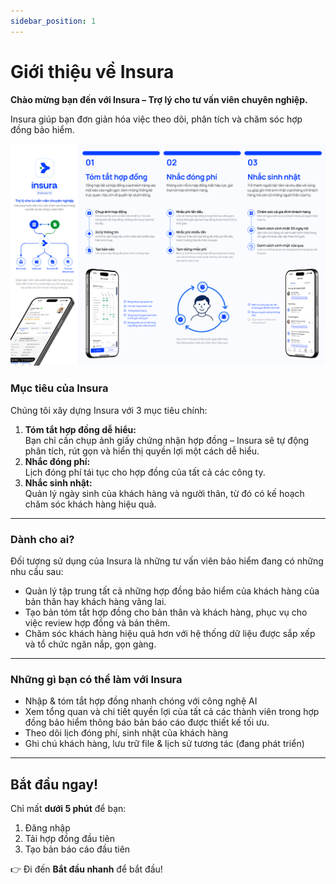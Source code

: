 ```yaml
---
sidebar_position: 1
---
```

# Giới thiệu về Insura

**Chào mừng bạn đến với Insura – Trợ lý cho tư vấn viên chuyên nghiệp.**

Insura giúp bạn đơn giản hóa việc theo dõi, phân tích và chăm sóc hợp đồng bảo hiểm.

![How Insura works](../static/img/how-insura-works.png)

### **Mục tiêu của Insura**

Chúng tôi xây dựng Insura với 3 mục tiêu chính:

1. **Tóm tắt hợp đồng dễ hiểu:**  
   Bạn chỉ cần chụp ảnh giấy chứng nhận hợp đồng – Insura sẽ tự động phân tích, rút gọn và hiển thị quyền lợi một cách dễ hiểu.
2. **Nhắc đóng phí:**  
   Lịch đóng phí tái tục cho hợp đồng của tất cả các công ty.
3. **Nhắc sinh nhật:**  
   Quản lý ngày sinh của khách hàng và người thân, từ đó có kế hoạch chăm sóc khách hàng hiệu quả.

---

### **Dành cho ai?**

Đối tượng sử dụng của Insura là những tư vấn viên bảo hiểm đang có những nhu cầu sau:

- Quản lý tập trung tất cả những hợp đồng bảo hiểm của khách hàng của bản thân hay khách hàng vãng lai.
- Tạo bản tóm tắt hợp đồng cho bản thân và khách hàng, phục vụ cho việc review hợp đồng và bán thêm.
- Chăm sóc khách hàng hiệu quả hơn với hệ thống dữ liệu được sắp xếp và tổ chức ngăn nắp, gọn gàng.

---

### **Những gì bạn có thể làm với Insura**

* Nhập & tóm tắt hợp đồng nhanh chóng với công nghệ AI
* Xem tổng quan và chi tiết quyền lợi của tất cả các thành viên trong hợp đồng bảo hiểm thông báo bản báo cáo được thiết kế tối ưu.
* Theo dõi lịch đóng phí, sinh nhật của khách hàng
* Ghi chú khách hàng, lưu trữ file & lịch sử tương tác (đang phát triển)

---

## **Bắt đầu ngay\!**

Chỉ mất **dưới 5 phút** để bạn:

1. Đăng nhập
2. Tải hợp đồng đầu tiên
3. Tạo bản báo cáo đầu tiên

👉 Đi đến **Bắt đầu nhanh** để bắt đầu\!